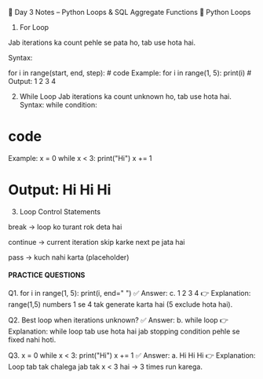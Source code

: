 📘 Day 3 Notes – Python Loops & SQL Aggregate Functions
🐍 Python Loops
1. For Loop

Jab iterations ka count pehle se pata ho, tab use hota hai.

Syntax:

for i in range(start, end, step):
    # code
Example:
for i in range(1, 5):
    print(i)    # Output: 1 2 3 4

2. While Loop
   Jab iterations ka count unknown ho, tab use hota hai.
Syntax:
      while condition:
 # code
Example:
x = 0
while x < 3:
    print("Hi")
    x += 1
# Output: Hi Hi Hi

3. Loop Control Statements

break → loop ko turant rok deta hai

continue → current iteration skip karke next pe jata hai

pass → kuch nahi karta (placeholder)

#### PRACTICE QUESTIONS

Q1. for i in range(1, 5): print(i, end=" ")
✅ Answer: c. 1 2 3 4
👉 Explanation: range(1,5) numbers 1 se 4 tak generate karta hai (5 exclude hota hai).

Q2. Best loop when iterations unknown?
✅ Answer: b. while loop
👉 Explanation: while loop tab use hota hai jab stopping condition pehle se fixed nahi hoti.

Q3.
x = 0
while x < 3:
    print("Hi")
    x += 1
✅ Answer: a. Hi Hi Hi
👉 Explanation: Loop tab tak chalega jab tak x < 3 hai → 3 times run karega.
